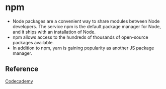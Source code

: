 # npm
- Node packages are a convenient way to share modules between Node developers. The service npm is the default package manager for Node, and it ships with an installation of Node.
- npm allows access to the hundreds of thousands of open-source packages available.
- In addition to npm, yarn is gaining popularity as another JS package manager.

## Reference
[Codecademy](https://www.codecademy.com/paths/full-stack-engineer-career-path/tracks/fscp-javascript-syntax-part-i/modules/fscp-running-javascript/articles/what-is-node)
